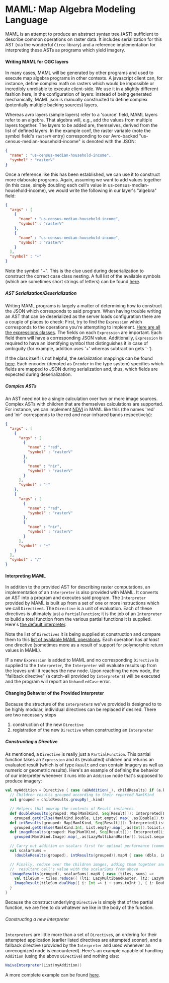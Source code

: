 # MAML: Map Algebra Modeling Language

MAML is an attempt to produce an abstract syntax tree (AST) sufficient
to describe common operations on raster data. It includes serialization
for this AST (via the wonderful `Circe` library) and a reference
implementation for interpreting these ASTs as programs which yield imagery.

#### Writing MAML for OGC layers

In many cases, MAML will be generated by other programs and used to
execute map algebra programs in other contexts. A javascript client can,
for instance, define complex math on rasters which would be impossible
or incredibly unreliable to execute client-side. We use it in a slightly
different fashion here, in the configuration of layers: instead of being
generated mechanically, MAML json is manually constructed to define
complex (potentially multiple backing sources) layers.

Whereas avro layers (simple layers) refer to a 'source' field, MAML layers
refer to an algebra. That algebra will, e.g., add the values from multiple
layers together. The layers to be added are, themselves, derived from the
list of defined layers. In the example conf, the raster variable (note the
symbol field's `rasterV` entry) corresponding to our Avro-backed
"us-census-median-household-income" is denoted with the JSON:

```json
{
  "name" : "us-census-median-household-income",
  "symbol" : "rasterV"
}
```

Once a reference like this has been established, we can use it to
construct more elaborate programs. Again, assuming we want to add values
together (in this case, simply doubling each cell's value in
us-census-median-household-income), we would write the following in our
layer's "algebra" field:

```json
{
  "args" : [
    {
      "name" : "us-census-median-household-income",
      "symbol" : "rasterV"
    },
    {
      "name" : "us-census-median-household-income",
      "symbol" : "rasterV"
    }
  ],
  "symbol" : "+"
}
```

Note the symbol "+". This is the clue used during deserialization to
construct the correct case class nesting. A full list of the available
symbols (which are sometimes short strings of letters) can be found
[here](maml-operations.md).

##### AST Serialization/Deserialization

Writing MAML programs is largely a matter of determining how to
construct the JSON which corresponds to said program. When having
trouble writing an AST that can be deserialized as the server loads
configuration there are a couple of places to check:
First, try to find the `Expression` which corresponds to the operations
you're attempting to implement. [Here are all the expressions
classes](https://github.com/geotrellis/maml/blob/ffcf3fa0db6a58b44aebfa30e0a099bfed590e43/shared/src/main/scala/ast/Expression.scala).
The fields on each `Expression` are important. Each field them will have a
corresponding JSON value. Additionally, `Expression` is required to have
an identifying symbol that distinguishes it in case of ambiguity (for
example, addition uses '+' whereas subtraction gets '-').

If the class itself is not helpful, the serialization mappings can be
found
[here](https://github.com/geotrellis/maml/blob/ffcf3fa0db6a58b44aebfa30e0a099bfed590e43/shared/src/main/scala/ast/codec/MamlCodecInstances.scala).
Each encoder (denoted as `Encoder` in the type system) specifies which
fields are mapped to JSON during serialization and, thus, which fields
are expected during deserialization.

##### Complex ASTs

An AST need not be a single calculation over two or more image sources.
Complex ASTs with children that are themselves calculations are
supported. For instance, we can implement
[NDVI](https://en.wikipedia.org/wiki/Normalized_difference_vegetation_index)
in MAML like this (the names 'red' and 'nir' corresponds to the red and
near-infrared bands respectively):

```json
{
  "args" : [
    {
      "args" : [
        {
          "name" : "red",
          "symbol" : "rasterV"
        },
        {
          "name" : "nir",
          "symbol" : "rasterV"
        }
      ],
      "symbol" : "-"
    },
    {
      "args" : [
        {
          "name" : "red",
          "symbol" : "rasterV"
        },
        {
          "name" : "nir",
          "symbol" : "rasterV"
        }
      ],
      "symbol" : "+"
    }
  ],
  "symbol" : "/"
}
```

#### Interpreting MAML

In addition to the provided AST for describing raster computations, an
implementation of an `Interpreter` is also provided with MAML. It
converts an AST into a program and executes said program. The
`Interpreter` provided by MAML is built up from a set of one or more
instructions which we call `Directive`s. The `Directive` is a
unit of evaluation. Each of these directives is ultimately
just a `PartialFunction`; it is the job of an `Interpreter` to build a
total function from the various partial functions it is supplied. Here's
[the default interpreter](https://github.com/geotrellis/maml/blob/ffcf3fa0db6a58b44aebfa30e0a099bfed590e43/jvm/src/main/scala/eval/NaiveInterpreter.scala#L37-L94).

Note the list of `Directives` it is being supplied at construction and compare
them to this [list of available MAML operations](maml-operations.md).
Each operation has *at least* one directive (sometimes more as a result
of support for polymorphic return values in MAML).

IF a new `Expression` is added to MAML and no corresponding `Directive`
is supplied to the `Interpreter`, the `Interpreter` will evaluate results
up from the leaves until it reaches the new node. Upon reaching the new
node, the "fallback directive" (a catch-all provided by `Interpreter`s)
will be executed and the program will report an `UnhandledCase` error.

#### Changing Behavior of the Provided Interpreter

Because the structure of the `Interpreter`s we've provided is designed
to to be highly modular, individual directives can be replaced
if desired. There are two necessary steps
1. construction of the new `Directive`
2. registration of the new `Directive` when constructing an `Interpreter`

##### Constructing a Directive

As mentioned, a `Directive` is really just a `PartialFunction`. This
partial function takes an `Expression` and its (evaluated) children and
returns an evaluated result (which is of type `Result` and can contain
Imagery as well as numeric or geometric results). Here's an example of
defining the behavior of our interpreter whenever it runs into an
`Addition` node that's supposed to produce imagery:

```scala
val myAddition = Directive { case (a@Addition(_), childResults) if (a.kind == MamlKind.Image) =>
  // Children results grouped according to their reported MamlKind
  val grouped = childResults.groupBy(_.kind)

  // Helpers that unwrap the contents of Result instances
  def doubleResults(grouped: Map[MamlKind, Seq[Result]]): Interpreted[List[Double]] =
    grouped.getOrElse(MamlKind.Double, List.empty).map(_.as[Double]).toList.sequence
  def intResults(grouped: Map[MamlKind, Seq[Result]]): Interpreted[List[Int]] =
    grouped.getOrElse(MamlKind.Int, List.empty).map(_.as[Int]).toList.sequence
  def imageResults(grouped: Map[MamlKind, Seq[Result]]): Interpreted[List[LazyMultibandRaster]] =
    grouped(MamlKind.Image).map(_.as[LazyMultibandRaster]).toList.sequence

  // Carry out addition on scalars first for optimal performance (commutativity ftw)
  val scalarSums =
    (doubleResults(grouped), intResults(grouped)).mapN { case (dbls, ints) => dbls.sum + ints.sum }

  // Finally, reduce over the children images, adding them together and finally supplementing each
  //  resultant cell's value with the scalarSums from above
  (imageResults(grouped), scalarSums).mapN { case (tiles, sums) =>
    val tileSum = tiles.reduce({ (lt1: LazyMultibandRaster, lt2: LazyMultibandRaster) => lt1.dualCombine(lt2, {_ + _}, {_ + _}) })
    ImageResult(tileSum.dualMap({ i: Int => i + sums.toInt }, { i: Double => i + sums }))
  }
}
```

Because the construct underlying `Directive` is simply that of the
partial function, we are free to do whatever we like in the body of the
function.

###### Constructing a new Interpreter

`Interpreter`s are little more than a set of `Directive`s, an ordering
for their attempted application (earlier listed directives are attempted
sooner), and a fallback directive (provided by the `Interpreter` and used
whenever an unrecognized node is encountered). Here's an example capable
of handling `Addition` (using the above `Directive`) and nothing else:

```scala
NaiveInterpreter(List(myAddition))
```

A more complete example can be found
[here](https://github.com/geotrellis/maml/blob/ffcf3fa0db6a58b44aebfa30e0a099bfed590e43/jvm/src/main/scala/eval/NaiveInterpreter.scala#L37-L94).

